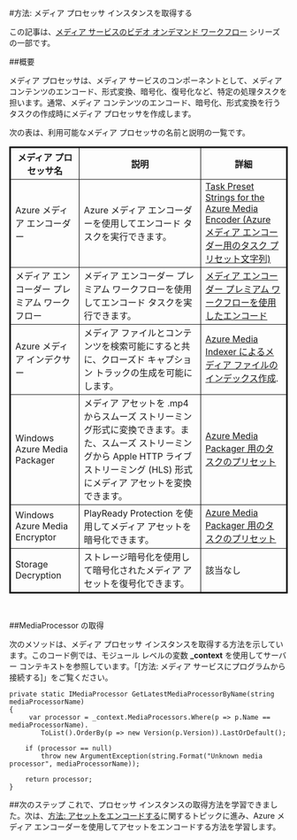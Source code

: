 <properties 
	pageTitle="メディア プロセッサを作成する方法 - Azure" 
	description="メディア プロセッサ コンポーネントを作成し、Azure メディア サービス用にメディア コンテンツのエンコード、形式の変換、暗号化、または復号化を行う方法について説明します。コード サンプルは C# で記述され、Media Services SDK for .NET を利用しています。" 
	services="media-services" 
	documentationCenter="" 
	authors="juliako" 
	manager="dwrede" 
	editor=""/>

<tags 
	ms.service="media-services" 
	ms.workload="media" 
	ms.tgt_pltfrm="na" 
	ms.devlang="na" 
	ms.topic="article" 
	ms.date="02/10/2015" 
	ms.author="juliako"/>


#方法: メディア プロセッサ インスタンスを取得する

この記事は、[メディア サービスのビデオ オンデマンド ワークフロー](media-services-video-on-demand-workflow.md) シリーズの一部です。 

##概要

メディア プロセッサは、メディア サービスのコンポーネントとして、メディア コンテンツのエンコード、形式変換、暗号化、復号化など、特定の処理タスクを担います。通常、メディア コンテンツのエンコード、暗号化、形式変換を行うタスクの作成時にメディア プロセッサを作成します。

次の表は、利用可能なメディア プロセッサの名前と説明の一覧です。

<table border="2" cellspacing="0" cellpadding="5" style="border: 2px solid #000000;">
  <thead>
    <tr>
       <th>メディア プロセッサ名</th>
       <th>説明</th>
	<th>詳細</th>
    </tr>
  </thead>
  <tbody>
    <tr>
       <td>Azure メディア エンコーダー</td>
       <td>Azure メディア エンコーダーを使用してエンコード タスクを実行できます。</td>
       <td><a href="http://msdn.microsoft.com/library/jj129582.aspx">Task Preset Strings for the Azure Media Encoder (Azure メディア エンコーダー用のタスク プリセット文字列)</a></td>
    </tr>
    <tr>
       <td>メディア エンコーダー プレミアム ワークフロー</td>
       <td>メディア エンコーダー プレミアム ワークフローを使用してエンコード タスクを実行できます。</td>
       <td><a href="http://azure.microsoft.com/documentation/articles/media-services-encode-with-premium-workflow/">メディア エンコーダー プレミアム ワークフローを使用したエンコード</a></td>
    </tr>    
	<tr>
        <td>Azure メディア インデクサー</td>
        <td>メディア ファイルとコンテンツを検索可能にすると共に、クローズド キャプション トラックの生成を可能にします。</td>
		<td><a href="http://azure.microsoft.com/documentation/articles/media-services-index-content/">Azure Media Indexer によるメディア ファイルのインデックス作成</a>.</td>
    </tr>
    <tr>
        <td>Windows Azure Media Packager</td>
        <td>メディア アセットを .mp4 からスムーズ ストリーミング形式に変換できます。また、スムーズ ストリーミングから Apple HTTP ライブ ストリーミング (HLS) 形式にメディア アセットを変換できます。</td>
		<td><a href="http://msdn.microsoft.com/library/hh973635.aspx">Azure Media Packager 用のタスクのプリセット</a></td>
    </tr>
    <tr>
        <td>Windows Azure Media Encryptor</td>
        <td>PlayReady Protection を使用してメディア アセットを暗号化できます。</td>
        <td><a href="http://msdn.microsoft.com/library/hh973610.aspx">Azure Media Packager 用のタスクのプリセット</a></td>
    </tr>
    <tr>
        <td>Storage Decryption</td>
        <td>ストレージ暗号化を使用して暗号化されたメディア アセットを復号化できます。</td>
		<td>該当なし</td>
    </tr>  </tbody>
</table>

<br />

##MediaProcessor の取得

次のメソッドは、メディア プロセッサ インスタンスを取得する方法を示しています。このコード例では、モジュール レベルの変数 **_context** を使用してサーバー コンテキストを参照しています。「[方法: メディア サービスにプログラムから接続する]」をご覧ください。

	private static IMediaProcessor GetLatestMediaProcessorByName(string mediaProcessorName)
	{
	     var processor = _context.MediaProcessors.Where(p => p.Name == mediaProcessorName).
	        ToList().OrderBy(p => new Version(p.Version)).LastOrDefault();
	
	    if (processor == null)
	        throw new ArgumentException(string.Format("Unknown media processor", mediaProcessorName));
	
	    return processor;
	}

##次のステップ
これで、プロセッサ インスタンスの取得方法を学習できました。次は、[方法: アセットをエンコードする][]に関するトピックに進み、Azure メディア エンコーダーを使用してアセットをエンコードする方法を学習します。

[方法: アセットをエンコードする]: media-services-encode-asset.md
[Task Preset Strings for the Azure Media Encoder (Azure メディア エンコーダー用のタスク プリセット文字列)]: http://msdn.microsoft.com/library/jj129582.aspx
[方法:Media Services にプログラムから接続する]: ../media-services-set-up-computer/


<!--HONumber=52--> 